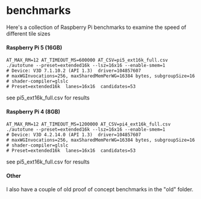 # benchmarks
Here's a collection of Raspberry Pi benchmarks to examine the speed of different tile sizes

#### Raspberry Pi 5 (16GB)
```shell
AT_MAX_RM=12 AT_TIMEOUT_MS=600000 AT_CSV=pi5_ext16k_full.csv ./autotune --preset=extended16k --lsz=16x16 --enable-smem=1
# Device: V3D 7.1.10.2 (API 1.3)  driver=104857607
# maxWGInvocations=256, maxSharedMemPerWG=16384 bytes, subgroupSize=16
# shader-compiler=glslc
# Preset=extended16k  lanes=16x16  candidates=53
```

see pi5_ext16k_full.csv for results

#### Raspberry Pi 4 (8GB)
```shell
AT_MAX_RM=12 AT_TIMEOUT_MS=1200000 AT_CSV=pi4_ext16k_full.csv ./autotune --preset=extended16k --lsz=16x16 --enable-smem=1
# Device: V3D 4.2.14.0 (API 1.3)  driver=104857607
# maxWGInvocations=256, maxSharedMemPerWG=16384 bytes, subgroupSize=16
# shader-compiler=glslc
# Preset=extended16k  lanes=16x16  candidates=53
```

see pi5_ext16k_full.csv for results

#### Other
I also have a couple of old proof of concept benchmarks in the "old" folder.
